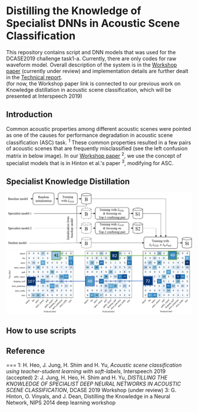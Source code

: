 # Distilling the Knowledge of Specialist DNNs in Acoustic Scene Classification
This repository contains script and DNN models that was used for the DCASE2019 challenge task1-a.
Currently, there are only codes for raw waveform model. 
Overall description of the system is in the [Workshop paper] (currently under review) and implementation details are further dealt in the [Technical report].  
(for now, the Workshop paper link is connected to our previous work on Knowledge distillation in acoustic scene classification, which will be presented at Interspeech 2019)


## Introduction
Common acoustic properties among different acoustic scenes were pointed as one of the causes for performance degradation in acoustic scene classification (ASC) task. <sup>1</sup>
These common properties resulted in a few pairs of acoustic scenes that are frequently misclassified (see the left confusion matrix in below image). 
In our [Workshop paper] <sup>2</sup>, we use the concept of specialist models that is in Hinton et al.'s paper <sup>3</sup>, modifying for ASC. 

## Specialist Knowledge Distillation

![aa][Overall Process Pipeline]
![aa][Conf mats]

## How to use scripts


## Reference
===
1: H. Heo, J. Jung, H. Shim and H. Yu, *Acoustic scene classification using teacher-student learning with soft-labels*, Interspeech 2019 (accepted)
2: J. Jung, H. Heo, H. Shim and H. Yu, *DISTILLING THE KNOWLEDGE OF SPECIALIST DEEP NEURAL NETWORKS IN ACOUSTIC SCENE CLASSIFICATION*, DCASE 2019 Workshop (under review)
3: G. Hinton, O. Vinyals, and J. Dean, Distilling the Knowledge in a Neural Network, NIPS 2014 deep learning workshop

[Interspeech 2019 paper]: https://arxiv.org/abs/1904.10135
[Workshop paper]: https://arxiv.org/abs/1904.10135
[Technical report]: https://dcase.community/documents/.../DCASE2019_Jung_98.pdf
[Overall Process Pipeline]: ./overall_flow.png
[Conf mats]: ./confusion_mat_exp.png
